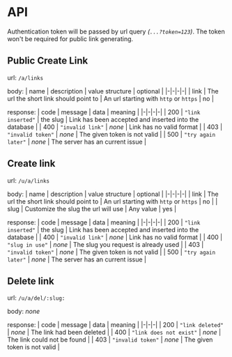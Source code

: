 # API

Authentication token will be passed by url query _(`...?token=123`)_. The token
won't be required for public link generating.

## Public Create Link

url: `/a/links`

body:
| name | description | value structure | optional |
|-|-|-|-|
| link | The url the short link should point to | An url starting with `http` or `https` | no |

response:
| code | message | data | meaning |
|-|-|-|-|
| 200 | `"link inserted"` | the slug | Link has been accepted and inserted into the database |
| 400 | `"invalid link"` | _none_ | Link has no valid format |
| 403 | `"invalid token"` | _none_ | The given token is not valid |
| 500 | `"try again later"` | _none_ | The server has an current issue |

## Create link

url: `/u/a/links`

body:
| name | description | value structure | optional |
|-|-|-|-|
| link | The url the short link should point to | An url starting with `http` or `https` | no |
| slug | Customize the slug the url will use | Any value | yes |

response:
| code | message | data | meaning |
|-|-|-|-|
| 200 | `"link inserted"` | the slug | Link has been accepted and inserted into the database |
| 400 | `"invalid link"` | _none_ | Link has no valid format |
| 400 | `"slug in use"` | _none_ | The slug you request is already used |
| 403 | `"invalid token"` | _none_ | The given token is not valid |
| 500 | `"try again later"` | _none_ | The server has an current issue |

## Delete link

url: `/u/a/del/:slug:`

body: _none_

response:
| code | message | data | meaning |
|-|-|-|
| 200 | `"link deleted"` | _none_ | The link had been deleted |
| 400 | `"link does not exist"` | _none_ | The link could not be found |
| 403 | `"invalid token"` | _none_ | The given token is not valid |
